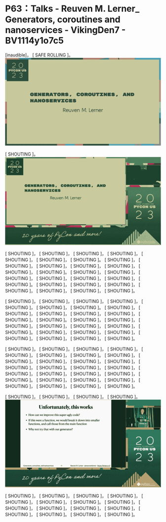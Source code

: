 # P63：Talks - Reuven M. Lerner_ Generators, coroutines and nanoservices - VikingDen7 - BV1114y1o7c5

 [inaudible]， [ SAFE ROLLING ]。
![](img/247edc32e6dbd26bcc3acbc43868145c_1.png)

 [ SHOUTING ]。
![](img/247edc32e6dbd26bcc3acbc43868145c_3.png)

 [ SHOUTING ]， [ SHOUTING ]， [ SHOUTING ]， [ SHOUTING ]， [ SHOUTING ]， [ SHOUTING ]， [ SHOUTING ]。 [ SHOUTING ]， [ SHOUTING ]， [ SHOUTING ]， [ SHOUTING ]， [ SHOUTING ]， [ SHOUTING ]， [ SHOUTING ]。 [ SHOUTING ]， [ SHOUTING ]， [ SHOUTING ]， [ SHOUTING ]， [ SHOUTING ]， [ SHOUTING ]， [ SHOUTING ]。 [ SHOUTING ]， [ SHOUTING ]， [ SHOUTING ]， [ SHOUTING ]， [ SHOUTING ]， [ SHOUTING ]， [ SHOUTING ]。

 [ SHOUTING ]， [ SHOUTING ]， [ SHOUTING ]， [ SHOUTING ]， [ SHOUTING ]， [ SHOUTING ]， [ SHOUTING ]。 [ SHOUTING ]， [ SHOUTING ]， [ SHOUTING ]， [ SHOUTING ]， [ SHOUTING ]， [ SHOUTING ]， [ SHOUTING ]。 [ SHOUTING ]， [ SHOUTING ]， [ SHOUTING ]， [ SHOUTING ]， [ SHOUTING ]， [ SHOUTING ]， [ SHOUTING ]。 [ SHOUTING ]， [ SHOUTING ]， [ SHOUTING ]， [ SHOUTING ]， [ SHOUTING ]， [ SHOUTING ]， [ SHOUTING ]。

 [ SHOUTING ]， [ SHOUTING ]， [ SHOUTING ]， [ SHOUTING ]， [ SHOUTING ]， [ SHOUTING ]， [ SHOUTING ]。 [ SHOUTING ]， [ SHOUTING ]， [ SHOUTING ]， [ SHOUTING ]， [ SHOUTING ]， [ SHOUTING ]， [ SHOUTING ]。 [ SHOUTING ]， [ SHOUTING ]， [ SHOUTING ]， [ SHOUTING ]， [ SHOUTING ]， [ SHOUTING ]， [ SHOUTING ]。 [ SHOUTING ]， [ SHOUTING ]， [ SHOUTING ]， [ SHOUTING ]， [ SHOUTING ]， [ SHOUTING ]， [ SHOUTING ]。

 [ SHOUTING ]， [ SHOUTING ]， [ SHOUTING ]， [ SHOUTING ]。
![](img/247edc32e6dbd26bcc3acbc43868145c_5.png)

 [ SHOUTING ]， [ SHOUTING ]， [ SHOUTING ]， [ SHOUTING ]， [ SHOUTING ]， [ SHOUTING ]， [ SHOUTING ]。 [ SHOUTING ]， [ SHOUTING ]， [ SHOUTING ]， [ SHOUTING ]， [ SHOUTING ]， [ SHOUTING ]， [ SHOUTING ]。 [ SHOUTING ]， [ SHOUTING ]。